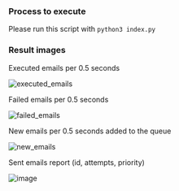 ### Process to execute
Please run this script with `python3 index.py`

### Result images

Executed emails per 0.5 seconds

![executed_emails](https://user-images.githubusercontent.com/34191864/208283386-140580e2-bf8f-4bbe-8fd6-cf1f85368394.jpeg)

Failed emails per 0.5 seconds

![failed_emails](https://user-images.githubusercontent.com/34191864/208283389-1447d6f1-8490-4f71-be9e-b9ae570f7f78.jpeg)

New emails per 0.5 seconds added to the queue

![new_emails](https://user-images.githubusercontent.com/34191864/208283390-96ab9e54-7931-47e7-bc19-01c4abaa7036.jpeg)

Sent emails report (id, attempts, priority)

![image](https://user-images.githubusercontent.com/34191864/208283403-bd2300ca-9d18-4ee9-9a15-166ca44dd863.png)
